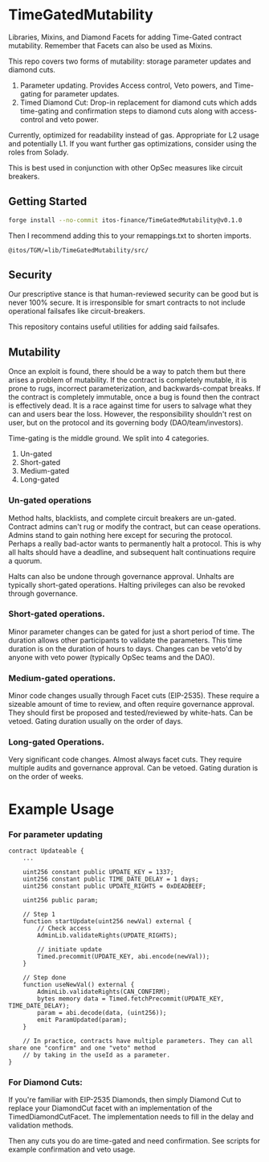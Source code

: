 # TimeGatedMutability
Libraries, Mixins, and Diamond Facets for adding Time-Gated contract mutability.
Remember that Facets can also be used as Mixins.

This repo covers two forms of mutability: storage parameter updates and diamond cuts.
1. Parameter updating. Provides Access control, Veto powers, and Time-gating for parameter updates.
2. Timed Diamond Cut: Drop-in replacement for diamond cuts which adds time-gating and confirmation steps to diamond cuts along with access-control and veto power.

Currently, optimized for readability instead of gas. Appropriate for L2 usage and potentially L1.
If you want further gas optimizations, consider using the roles from Solady.

This is best used in conjunction with other OpSec measures like circuit breakers.

## Getting Started

```sh
forge install --no-commit itos-finance/TimeGatedMutability@v0.1.0
```

Then I recommend adding this to your remappings.txt to shorten imports.
```text
@itos/TGM/=lib/TimeGatedMutability/src/
```

## Security
Our prescriptive stance is that human-reviewed security can be good but is never 100% secure.
It is irresponsible for smart contracts to not include operational failsafes like circuit-breakers.

This repository contains useful utilities for adding said failsafes.

## Mutability
Once an exploit is found, there should be a way to patch them but there arises a problem of mutability.
If the contract is completely mutable, it is prone to rugs, incorrect parameterization, and backwards-compat breaks.
If the contract is completely immutable, once a bug is found then the contract is effectively dead. It is a race against time for users
to salvage what they can and users bear the loss. However, the responsibility shouldn't rest on user, but on the protocol and its governing body (DAO/team/investors).

Time-gating is the middle ground. We split into 4 categories.
1. Un-gated
2. Short-gated
3. Medium-gated
4. Long-gated

### Un-gated operations
Method halts, blacklists, and complete circuit breakers are un-gated. Contract admins can't rug or modify
the contract, but can cease operations. Admins stand to gain nothing here except for securing the protocol. Perhaps a really bad-actor
wants to permanently halt a protocol. This is why all halts should have a deadline, and subsequent halt continuations require a quorum.

Halts can also be undone through governance approval. Unhalts are typically short-gated operations. Halting privileges can also be revoked through governance.

### Short-gated operations.
Minor parameter changes can be gated for just a short period of time. The duration allows other participants to validate the parameters.
This time duration is on the duration of hours to days. Changes can be veto'd by anyone with veto power (typically OpSec teams and the DAO).

### Medium-gated operations.
Minor code changes usually through Facet cuts (EIP-2535). These require a sizeable amount of time to review, and often require governance approval.
They should first be proposed and tested/reviewed by white-hats. Can be vetoed. Gating duration usually on the order of days.

### Long-gated Operations.
Very significant code changes. Almost always facet cuts. They require multiple audits and governance approval. Can be vetoed.
Gating duration is on the order of weeks.

# Example Usage

### For parameter updating
```
contract Updateable {
    ...

    uint256 constant public UPDATE_KEY = 1337;
    uint256 constant public TIME_DATE_DELAY = 1 days;
    uint256 constant public UPDATE_RIGHTS = 0xDEADBEEF;

    uint256 public param;

    // Step 1
    function startUpdate(uint256 newVal) external {
        // Check access
        AdminLib.validateRights(UPDATE_RIGHTS);

        // initiate update
        Timed.precommit(UPDATE_KEY, abi.encode(newVal));
    }

    // Step done
    function useNewVal() external {
        AdminLib.validateRights(CAN_CONFIRM);
        bytes memory data = Timed.fetchPrecommit(UPDATE_KEY, TIME_DATE_DELAY);
        param = abi.decode(data, (uint256));
        emit ParamUpdated(param);
    }

    // In practice, contracts have multiple parameters. They can all share one "confirm" and one "veto" method
    // by taking in the useId as a parameter.
}
```

### For Diamond Cuts:
If you're familiar with EIP-2535 Diamonds, then simply Diamond Cut to replace your DiamondCut facet with an implementation of the TimedDiamondCutFacet.
The implementation needs to fill in the delay and validation methods.

Then any cuts you do are time-gated and need confirmation. See scripts for example confirmation and veto usage.
